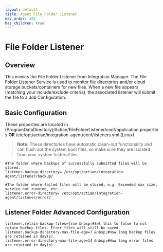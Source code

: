 ```yaml
---
layout: default
title: Agent File Folder Listener
nav_order: 101
has_children: true
---
```


# File Folder Listener
## Overview
This mimics the File Folder Listener from Integration Manager.
The File Folder Listener Service is used to monitor file directories and/or cloud storage buckets/containers for new files. When a new file appears (matching your include/exclude criteria), the associated listener will submit the file to a Job Configuration.

## Basic Configuration

These properties are located in (ProgramDataDirectory)/Actian/FileFolderListener/conf/application.properties **OR**
/etc/opt/actian/integration-agent/conf/listeners.yml (Linux).

> **Note:**
These directories have automatic clean-out functionality and can flush out the system boot files, so make sure they are isolated from your system folders/files. 


```
#The folder where backups of successfully submitted files will be stored.
listener.backup-directory= /etc/opt/actian/integration-agent/listener/backup/

#The folder where failed files will be stored, e.g. Exceeded max size, service not running, etc...
listener.error-directory= /etc/opt/actian/integration-agent/listener/error/
```

## Listener Folder Advanced Configuration

```
listener.retain-backup-files=true &nbsp;#Set this to false to not retain backup files. Error files will still be saved.
listener.backup-directory-max-file-age=7 &nbsp;#How long backup files are retained in day(s).
listener.error-directory-max-file-age=14 &nbsp;#How long error files are retained in day(s).
```

